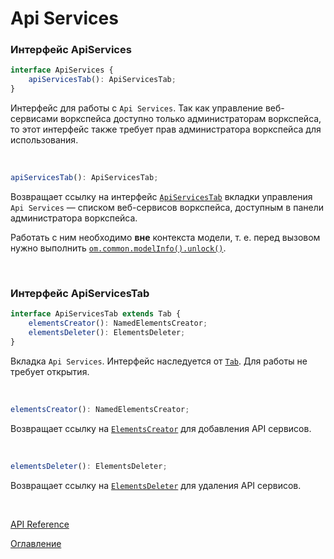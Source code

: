 # Api Services

### Интерфейс ApiServices<a name="api-services"></a>
```ts
interface ApiServices {
	apiServicesTab(): ApiServicesTab;
}

```
Интерфейс для работы с `Api Services`. Так как управление веб-сервисами воркспейса доступно только администраторам воркспейса, то этот интерфейс также требует прав администратора воркспейса для использования.

&nbsp;

```js
apiServicesTab(): ApiServicesTab;
```
Возвращает ссылку на интерфейс [`ApiServicesTab`](#api-services-tab) вкладки управления `Api Services` — списком веб-сервисов воркспейса, доступным в панели администратора воркспейса.

Работать с ним необходимо **вне** контекста модели, т. е. перед вызовом нужно выполнить [`om.common.modelInfo().unlock()`](./common.md#model-info.unlock).

&nbsp;

### Интерфейс ApiServicesTab<a name="api-services-tab"></a>
```ts
interface ApiServicesTab extends Tab {
	elementsCreator(): NamedElementsCreator;
	elementsDeleter(): ElementsDeleter;
}
```
Вкладка `Api Services`. Интерфейс наследуется от [`Tab`](./views.md#tab). Для работы не требует открытия.

&nbsp;

```js
elementsCreator(): NamedElementsCreator;
```
Возвращает ссылку на [`ElementsCreator`](./elementsManipulator.md#elements-creator) для добавления API сервисов.

&nbsp;

```js
elementsDeleter(): ElementsDeleter;
```
Возвращает ссылку на [`ElementsDeleter`](./elementsManipulator.md#elements-deleter) для удаления API сервисов.

&nbsp;

[API Reference](API.md)

[Оглавление](../README.md)
